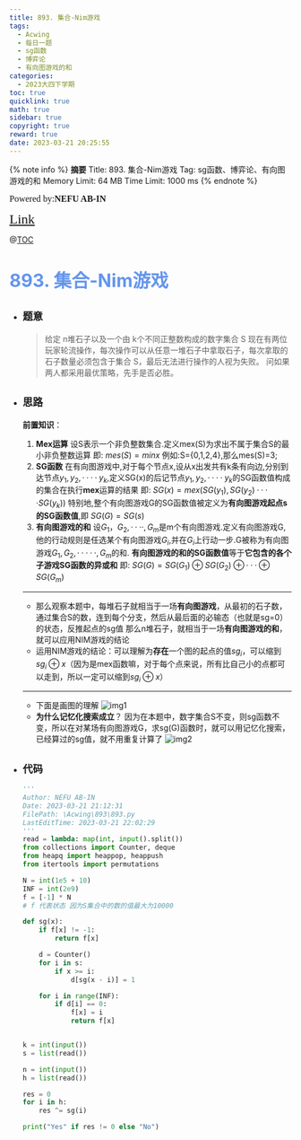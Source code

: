 ```yaml
---
title: 893. 集合-Nim游戏
tags:
  - Acwing
  - 每日一题
  - sg函数
  - 博弈论
  - 有向图游戏的和
categories:
  - 2023大四下学期
toc: true
quicklink: true
math: true
sidebar: true
copyright: true
reward: true
date: 2023-03-21 20:25:55
---
```



{% note info %}
**摘要**
Title: 893. 集合-Nim游戏
Tag: sg函数、博弈论、有向图游戏的和
Memory Limit: 64 MB
Time Limit: 1000 ms
{% endnote %}
<!-- more -->

<font size=3 face=楷体>Powered by:**NEFU AB-IN**</font>

<font color=#FFA500 size=5 face=楷体>[Link](https://www.acwing.com/problem/content/895/)</font>

@[TOC](文章目录)

# <font color=#6495ED size=6>893. 集合-Nim游戏</font>

* ## <font size=4 face=粗体>题意</font>

  >给定 n堆石子以及一个由 k个不同正整数构成的数字集合 S
  >现在有两位玩家轮流操作，每次操作可以从任意一堆石子中拿取石子，每次拿取的石子数量必须包含于集合 S，最后无法进行操作的人视为失败。
  >问如果两人都采用最优策略，先手是否必胜。

* ## <font size=4 face=粗体>思路</font>

  **前置知识**：
  1. **Mex运算**
  设S表示一个非负整数集合.定义mex(S)为求出不属于集合S的最小非负整数运算
  即: $mes(S)=min{x}$
  例如:S={0,1,2,4},那么mes(S)=3;
  2. **SG函数**
  在有向图游戏中,对于每个节点x,设从x出发共有k条有向边,分别到达节点$y_1,y_2,····y_k$,定义SG(x)的后记节点$y_1,y_2,····y_k$的SG函数值构成的集合在执行**mex**运算的结果
  即: $SG(x)=mex({SG(y_1),SG(y_2)····SG(y_k)})$
  特别地,整个有向图游戏G的SG函数值被定义为**有向图游戏起点s的SG函数值**,即 $SG(G)=SG(s)$
  3. **有向图游戏的和** 
  设$G_1，G_2,····,G_m$是m个有向图游戏.定义有向图游戏G,他的行动规则是任选某个有向图游戏$G_i$,并在$G_i$上行动一步.G被称为有向图游戏$G_1,G_2,·····,G_m$的和.
  **有向图游戏的和的SG函数值**等于**它包含的各个子游戏SG函数的异或和**
  即: $SG(G)=SG(G_1) \oplus SG(G_2) \oplus ··· \oplus SG(G_m)$
  ****
  * 那么观察本题中，每堆石子就相当于一场**有向图游戏**，从最初的石子数，通过集合S的数，连到每个分支，然后从最后面的必输态（也就是sg=0）的状态，反推起点的sg值
  那么n堆石子，就相当于一场**有向图游戏的和**，就可以应用NIM游戏的结论
  * 运用NIM游戏的结论：可以理解为**存在**一个图的起点的值$sg_i$，可以缩到$sg_i \oplus x$（因为是mex函数嘛，对于每个点来说，所有比自己小的点都可以走到，所以一定可以缩到$sg_i \oplus x$）
  ****
  * 下面是画图的理解
    ![img1](https://cdn.acwing.com/media/article/image/2020/10/27/42785_3fee2d8518-D58AFD439ED72CF24BB8C6860A0B818D.jpg)
  * **为什么记忆化搜索成立**？
    因为在本题中，数字集合S不变，则sg函数不变，所以在对某场有向图游戏G，求sg(G)函数时，就可以用记忆化搜索，已经算过的sg值，就不用重复计算了
    ![img2](https://cdn.acwing.com/media/article/image/2020/10/27/42785_42cccf9218-F9733CE7743AB71E8ECEF77AAE759922.jpg)

* ## <font size=4 face=粗体>代码</font>

  ```python
  '''
  Author: NEFU AB-IN
  Date: 2023-03-21 21:12:31
  FilePath: \Acwing\893\893.py
  LastEditTime: 2023-03-21 22:02:29
  '''
  read = lambda: map(int, input().split())
  from collections import Counter, deque
  from heapq import heappop, heappush
  from itertools import permutations

  N = int(1e5 + 10)
  INF = int(2e9)
  f = [-1] * N
  # f 代表状态 因为S集合中的数的值最大为10000

  def sg(x):
      if f[x] != -1:
          return f[x]

      d = Counter()
      for i in s:
          if x >= i:
              d[sg(x - i)] = 1

      for i in range(INF):
          if d[i] == 0:
              f[x] = i
              return f[x]


  k = int(input())
  s = list(read())

  n = int(input())
  h = list(read())

  res = 0
  for i in h:
      res ^= sg(i)

  print("Yes" if res != 0 else "No")
  ```